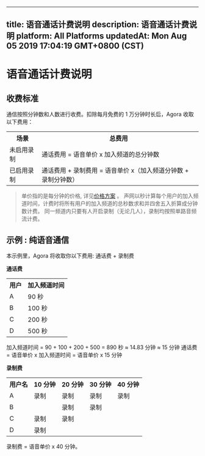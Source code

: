 
---
title: 语音通话计费说明
description: 语音通话计费说明
platform: All Platforms
updatedAt: Mon Aug 05 2019 17:04:19 GMT+0800 (CST)
---
# 语音通话计费说明
## 收费标准

通信按照分钟数和人数进行收费。扣除每月免费的 1 万分钟时长后，Agora 收取以下费用：

<table>
  <tr>
    <th>场景</th>
    <th>总费用</th>
  </tr>
  <tr>
    <td>未启用录制</td>
    <td>通话费用 = 语音单价 x 加入频道的总分钟数</td>
  </tr>
  <tr>
    <td>已启用录制</td>
    <td>通话费用 + 录制费用 = 语音单价 x（加入频道分钟数 + 录制分钟数）</td>
  </tr>
</table>

> 单价指的是每分钟的价格, 详见[价格方案](https://www.agora.io/cn/price/) 。
> 声网以秒计算每个用户的加入频道时间，计费时将所有用户的加入频道的总秒数求和并四舍五入折算成分钟数计费。
> 同一频道内只要有人开启录制（无论几人），录制均按照单路音频流计费。

## 示例 : 纯语音通信

本示例里，Agora 将收取你以下费用: 通话费 + 录制费

**通话费**

<table>
  <tr>
    <th>用户</th>
    <th>加入频道时间</th>
  </tr>
  <tr>
    <td>A</td>
    <td>90 秒</td>
  </tr>
  <tr>
    <td>B</td>
    <td>100 秒</td>
  </tr>
  <tr>
    <td>C</td>
    <td>200 秒</td>
  </tr>
  <tr>
    <td>D</td>
    <td>500 秒</td>
  </tr>
</table>

加入频道时间 = 90 + 100 + 200 + 500 = 890 秒 &asymp; 14.83 分钟 &asymp; 15 分钟
通话费 = 语音单价 x 加入频道时间 = 语音单价 x 15 分钟

**录制费**

<table>
  <tr>
    <th>用户名</th>
    <th>10 分钟</th>
    <th>20 分钟</th>
    <th>30 分钟</th>
    <th>40 分钟</th>
  </tr>
  <tr>
    <td>A</td>
    <td>录制</td>
    <td>录制</td>
    <td>录制</td>
    <td>录制</td>
  </tr>
  <tr>
    <td>B</td>
    <td></td>
    <td>录制</td>
    <td>录制</td>
    <td></td>
  </tr>
  <tr>
    <td>C</td>
    <td>录制</td>
    <td>录制</td>
    <td></td>
    <td></td>
  </tr>
  <tr>
    <td>D</td>
    <td>录制</td>
    <td></td>
    <td></td>
    <td></td>
  </tr>
</table>


录制费 = 语音单价 x 40 分钟。
